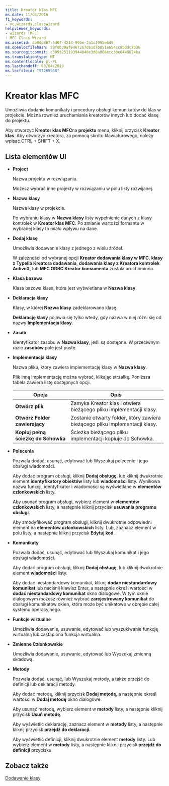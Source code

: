 ```yaml
---
title: Kreator klas MFC
ms.date: 11/04/2016
f1_keywords:
- vc.wizards.classwizard
helpviewer_keywords:
- wizards (MFC)
- MFC Class Wizard
ms.assetid: 8b0dd867-5d07-4214-99be-2a1c1995e6d9
ms.openlocfilehash: 59f0b39afe467267d61d7b851e654cc8bddc7b36
ms.sourcegitcommit: c3093251193944840e3d0a068ecc30e6449624ba
ms.translationtype: MT
ms.contentlocale: pl-PL
ms.lasthandoff: 03/04/2019
ms.locfileid: "57265968"
---
```

# <a name="mfc-class-wizard"></a>Kreator klas MFC

Umożliwia dodanie komunikaty i procedury obsługi komunikatów do klas w projekcie. Można również uruchamiania kreatorów innych lub dodać klasę do projektu.

Aby otworzyć **Kreator klas MFC**na **projektu** menu, kliknij przycisk **Kreator klas**. Aby otworzyć kreatora, za pomocą skrótu klawiaturowego, należy wpisać CTRL + SHIFT + X.

## <a name="uielement-list"></a>Lista elementów UI

- **Project**

   Nazwa projektu w rozwiązaniu.

   Możesz wybrać inne projekty w rozwiązaniu w polu listy rozwijanej.

- **Nazwa klasy**

   Nazwa klasy w projekcie.

   Po wybraniu klasy w **Nazwa klasy** listy wypełnienie danych z klasy kontrolek w **Kreator klas MFC**. Po zmianie wartości formantu w wybranej klasy to miało wpływu na dane.

- **Dodaj klasę**

   Umożliwia dodawanie klasy z jednego z wielu źródeł.

   W zależności od wybranej opcji **Kreator dodawania klasy w MFC**, **klasy z Typelib Kreatora dodawania**, **dodawania klasy z Kreatora kontrolek ActiveX**, lub **MFC ODBC Kreator konsumenta** została uruchomiona.

- **Klasa bazowa**

   Klasa bazowa klasa, która jest wyświetlana w **Nazwa klasy**.

- **Deklaracja klasy**

   Klasy, w której **Nazwa klasy** zadeklarowano klasę.

   **Deklarację klasy** pojawia się tylko wtedy, gdy nazwa w niej różni się od nazwy **Implementacja klasy**.

- **Zasób**

   Identyfikator zasobu w **Nazwa klasy**, jeśli są dostępne. W przeciwnym razie **zasobów** pole jest puste.

- **Implementacja klasy**

   Nazwa pliku, który zawiera implementację klasy w **Nazwa klasy**.

   Plik inną implementację można wybrać, klikając strzałkę. Poniższa tabela zawiera listę dostępnych opcji.

   |Opcja|Opis|
   |------------|-----------------|
   |**Otwórz plik**|Zamyka Kreator klas i otwiera bieżącego pliku implementacji klasy.|
   |**Otwórz Folder zawierający**|Zostanie otwarty folder, który zawiera bieżącego pliku implementacji klasy.|
   |**Kopiuj pełną ścieżkę do Schowka**|Ścieżka bieżącego pliku implementacji kopiuje do Schowka.|

- **Polecenia**

   Pozwala dodać, usunąć, edytować lub Wyszukaj polecenie i jego obsługi wiadomości.

   Aby dodać program obsługi, kliknij **Dodaj obsługę**, lub kliknij dwukrotnie element **identyfikatory obiektów** listy lub **wiadomości** listy. Wynikowa nazwa funkcji, identyfikator i wiadomości są wyświetlane w **elementów członkowskich** listy.

   Aby usunąć program obsługi, wybierz element w **elementów członkowskich** listy, a następnie kliknij przycisk **usuwania programu obsługi**.

   Aby zmodyfikować program obsługi, kliknij dwukrotnie odpowiedni element na **elementów członkowskich** listy. Lub, zaznacz element w polu listy, a następnie kliknij przycisk **Edytuj kod**.

- **Komunikaty**

   Pozwala dodać, usunąć, edytować lub Wyszukaj komunikat i jego obsługi wiadomości.

   Aby dodać program obsługi, kliknij **Dodaj obsługę**, lub kliknij dwukrotnie element **wiadomości** listy.

   Aby dodać niestandardowy komunikat, kliknij **dodać niestandardowy komunikat** lub naciśnij klawisz Enter, a następnie określ wartości w **dodać niestandardowy komunikat** okno dialogowe. W tym oknie dialogowym możesz również wybrać **zarejestrowany komunikat** do obsługi komunikatów okien, która może być unikatowe w obrębie całej systemu operacyjnego.

- **Funkcje wirtualne**

   Umożliwia dodawanie, usuwanie, edytować lub wyszukiwanie funkcję wirtualną lub zastąpiona funkcja wirtualna.

- **Zmienne Członkowskie**

   Umożliwia dodawanie, usuwanie, edytować lub Wyszukaj zmienną składową.

- **Metody**

   Pozwala dodać, usunąć, lub Wyszukaj metody, a także przejść do definicji lub deklaracji metody.

   Aby dodać metodę, kliknij przycisk **Dodaj metodę**, a następnie określ wartości w **Dodaj metodę** okno dialogowe.

   Aby usunąć metodę, wybierz element w **metody** listy, a następnie kliknij przycisk **Usuń metodę**.

   Aby wyświetlić deklarację, zaznacz element w **metody** listy, a następnie kliknij przycisk **przejdź do deklaracji.**

   Aby wyświetlić definicji, kliknij dwukrotnie element **metody** listy. Lub wybierz element w **metody** listy, a następnie kliknij przycisk **przejdź do definicji** przycisku.

## <a name="see-also"></a>Zobacz także

[Dodawanie klasy](../../ide/adding-a-class-visual-cpp.md)
